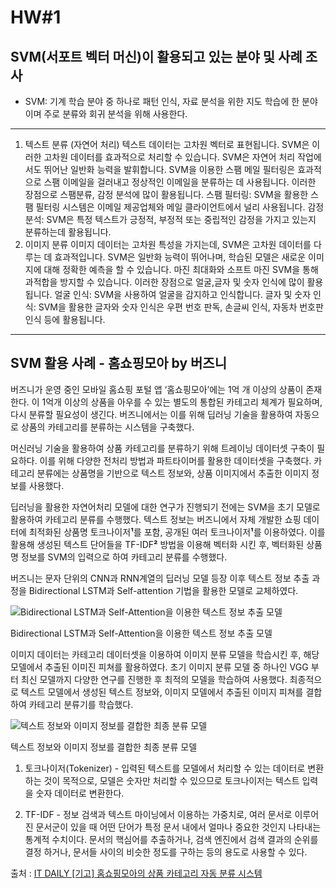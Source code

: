 # HW#1

## **SVM(서포트 벡터 머신)이 활용되고 있는 분야 및 사례 조사**

- SVM: 기계 학습 분야 중 하나로 패턴 인식, 자료 분석을 위한 지도 학습에 한 분야이며 주로 분류와 회귀 분석을 위해 사용한다.

---

1. 텍스트 분류 (자연어 처리)
텍스트 데이터는 고차원 벡터로 표현됩니다. SVM은 이러한 고차원 데이터를 효과적으로 처리할 수 있습니다.
SVM은 자연어 처리 작업에서도 뛰어난 일반화 능력을 발휘합니다.
SVM을 이용한 스팸 메일 필터링은 효과적으로 스팸 이메일을 걸러내고 정상적인 이메일을 분류하는 데 사용됩니다. 이러한 장점으로 스팸분류, 감정 분석에 많이 활용됩니다.
스팸 필터링: SVM을 활용한 스팸 필터링 시스템은 이메일 제공업체와 메일 클라이언트에서 널리 사용됩니다.
감정 분석: SVM은 특정 텍스트가 긍정적, 부정적 또는 중립적인 감정을 가지고 있는지 분류하는데 활용됩니다.
2. 이미지 분류
이미지 데이터는 고차원 특성을 가지는데, SVM은 고차원 데이터를 다루는 데 효과적입니다.
SVM은 일반화 능력이 뛰어나며, 학습된 모델은 새로운 이미지에 대해 정확한 예측을 할 수 있습니다.
마진 최대화와 소프트 마진 SVM을 통해 과적합을 방지할 수 있습니다.
이러한 장점으로 얼굴,글자 및 숫자 인식에 많이 활용됩니다.
얼굴 인식: SVM을 사용하여 얼굴을 감지하고 인식합니다.
글자 및 숫자 인식: SVM을 활용한 글자와 숫자 인식은 우편 번호 판독, 손글씨 인식, 자동차 번호판 인식 등에 활용됩니다.

---

## SVM 활용 사례 - 홈쇼핑모아 by 버즈니

 버즈니가 운영 중인 모바일 홈쇼핑 포털 앱 ‘홈쇼핑모아’에는 1억 개 이상의 상품이 존재한다. 이 1억개 이상의 상품을 아우를 수  있는 별도의 통합된 카테고리 체계가 필요하며, 다시 분류할 필요성이 생긴다. 버즈니에서는 이를 위해 딥러닝 기술을 활용하여 자동으로 상품의 카테고리를 분류하는 시스템을 구축했다.

 머신러닝 기술을 활용하여 상품 카테고리를 분류하기 위해 트레이닝 데이터셋 구축이 필요하다. 이를 위해 다양한 전처리 방법과 파트타이머를 활용한 데이터셋을 구축했다. 카테고리 분류에는 상품명을 기반으로 텍스트 정보와, 상품 이미지에서 추출한 이미지 정보를 사용했다.

딥러닝을 활용한 자연어처리 모델에 대한 연구가 진행되기 전에는 SVM을 초기 모델로 활용하여 카테고리 분류를 수행했다. 텍스트 정보는 버즈니에서 자체 개발한 쇼핑 데이터에 최적화된 상품명 토크나이저**¹**를 포함, 공개된 여러 토크나이저**¹**를 이용하였다. 이를 활용해 생성된 텍스트 단어들을 TF-IDF**²** 방법을 이용해 벡터화 시킨 후, 벡터화된 상품명 정보를 SVM의 입력으로 하여 카테고리 분류를 수행했다.

 버즈니는 문자 단위의 CNN과 RNN계열의 딥러닝 모델 등장 이후 텍스트 정보 추출 과정을 Bidirectional LSTM과 Self-attention 기법을 활용한 모델로 교체하였다.

![Bidirectional LSTM과 Self-Attention을 이용한 텍스트 정보 추출 모델](HW#images/hw1img.png)

Bidirectional LSTM과 Self-Attention을 이용한 텍스트 정보 추출 모델

이미지 데이터는 카테고리 데이터셋을 이용하여 이미지 분류 모델을 학습시킨 후, 해당 모델에서 추출된 이미진 피쳐를 활용하였다. 초기 이미지 분류 모델 중 하나인 VGG 부터 최신 모델까지 다양한 연구를 진행한 후 최적의 모델을 학습하여 사용했다. 최종적으로 텍스트 모델에서 생성된 텍스트 정보와, 이미지 모델에서 추출된 이미지 피쳐를 결합하여 카테고리 분류기를 학습했다.

![텍스트 정보와 이미지 정보를 결합한 최종 분류 모델](HW#images/hw1img1.png)

텍스트 정보와 이미지 정보를 결합한 최종 분류 모델

1) 토크나이저(Tokenizer) - 입력된 텍스트를 모델에서 처리할 수 있는 데이터로 변환하는 것이 목적으로, 모델은 숫자만 처리할 수 있으므로 토크나이저는 텍스트 입력을 숫자 데이터로 변환한다.

2) TF-IDF - 정보 검색과 텍스트 마이닝에서 이용하는 가중치로, 여러 문서로 이루어진 문서군이 있을 때 어떤 단어가 특정 문서 내에서 얼마나 중요한 것인지 나타내는 통계적 수치이다. 문서의 핵심어를 추출하거나, 검색 엔진에서 검색 결과의 순위를 결정 하거나, 문서들 사이의 비슷한 정도를 구하는 등의 용도로 사용할 수 있다.

출처 : [IT DAILY [기고] 홈쇼핑모아의 상품 카테고리 자동 분류 시스템](http://www.itdaily.kr/news/articleView.html?idxno=102162)
